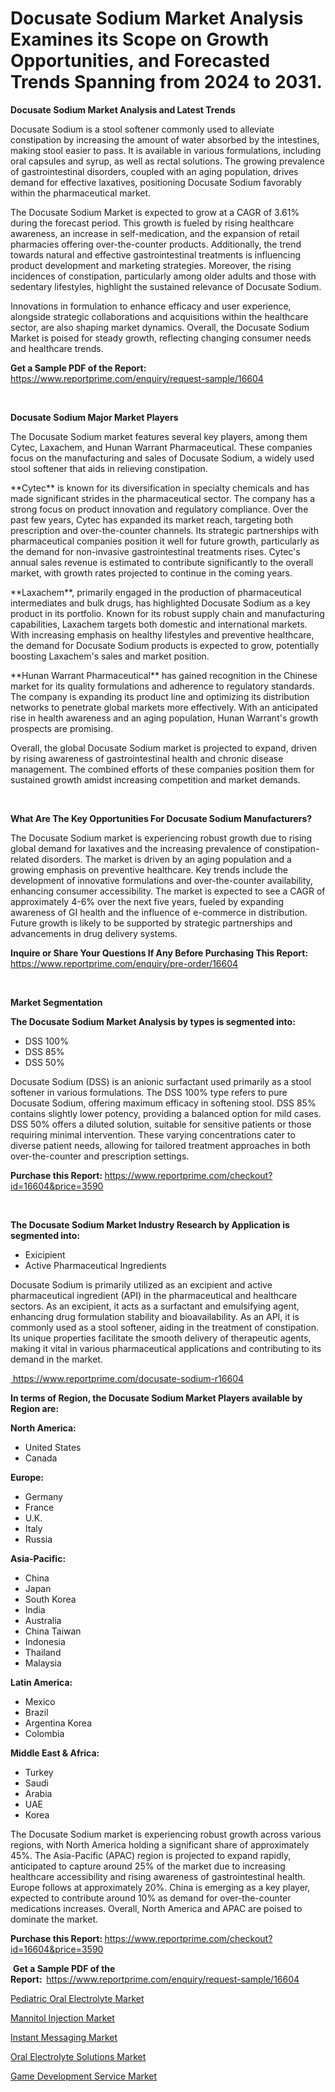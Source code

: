 <p><h1>Docusate Sodium Market Analysis Examines its Scope on Growth Opportunities, and Forecasted Trends Spanning from 2024 to 2031.</h1></p><p><strong>Docusate Sodium Market Analysis and Latest Trends</strong></p>
<p><p>Docusate Sodium is a stool softener commonly used to alleviate constipation by increasing the amount of water absorbed by the intestines, making stool easier to pass. It is available in various formulations, including oral capsules and syrup, as well as rectal solutions. The growing prevalence of gastrointestinal disorders, coupled with an aging population, drives demand for effective laxatives, positioning Docusate Sodium favorably within the pharmaceutical market.</p><p>The Docusate Sodium Market is expected to grow at a CAGR of 3.61% during the forecast period. This growth is fueled by rising healthcare awareness, an increase in self-medication, and the expansion of retail pharmacies offering over-the-counter products. Additionally, the trend towards natural and effective gastrointestinal treatments is influencing product development and marketing strategies. Moreover, the rising incidences of constipation, particularly among older adults and those with sedentary lifestyles, highlight the sustained relevance of Docusate Sodium.</p><p>Innovations in formulation to enhance efficacy and user experience, alongside strategic collaborations and acquisitions within the healthcare sector, are also shaping market dynamics. Overall, the Docusate Sodium Market is poised for steady growth, reflecting changing consumer needs and healthcare trends.</p></p>
<p><strong>Get a Sample PDF of the Report:&nbsp;</strong> <a href="https://www.reportprime.com/enquiry/request-sample/16604?utm_campaign=1861&utm_medium=2&utm_source=Github&utm_content=ia&utm_term=23112024&utm_id=docusate-sodium">https://www.reportprime.com/enquiry/request-sample/16604</a></p>
<p>&nbsp;</p>
<p><strong>Docusate Sodium Major Market Players</strong></p>
<p><p>The Docusate Sodium market features several key players, among them Cytec, Laxachem, and Hunan Warrant Pharmaceutical. These companies focus on the manufacturing and sales of Docusate Sodium, a widely used stool softener that aids in relieving constipation.</p><p>**Cytec** is known for its diversification in specialty chemicals and has made significant strides in the pharmaceutical sector. The company has a strong focus on product innovation and regulatory compliance. Over the past few years, Cytec has expanded its market reach, targeting both prescription and over-the-counter channels. Its strategic partnerships with pharmaceutical companies position it well for future growth, particularly as the demand for non-invasive gastrointestinal treatments rises. Cytec's annual sales revenue is estimated to contribute significantly to the overall market, with growth rates projected to continue in the coming years.</p><p>**Laxachem**, primarily engaged in the production of pharmaceutical intermediates and bulk drugs, has highlighted Docusate Sodium as a key product in its portfolio. Known for its robust supply chain and manufacturing capabilities, Laxachem targets both domestic and international markets. With increasing emphasis on healthy lifestyles and preventive healthcare, the demand for Docusate Sodium products is expected to grow, potentially boosting Laxachem's sales and market position.</p><p>**Hunan Warrant Pharmaceutical** has gained recognition in the Chinese market for its quality formulations and adherence to regulatory standards. The company is expanding its product line and optimizing its distribution networks to penetrate global markets more effectively. With an anticipated rise in health awareness and an aging population, Hunan Warrant's growth prospects are promising.</p><p>Overall, the global Docusate Sodium market is projected to expand, driven by rising awareness of gastrointestinal health and chronic disease management. The combined efforts of these companies position them for sustained growth amidst increasing competition and market demands.</p></p>
<p>&nbsp;</p>
<p><strong>What Are The Key Opportunities For Docusate Sodium Manufacturers?</strong></p>
<p><p>The Docusate Sodium market is experiencing robust growth due to rising global demand for laxatives and the increasing prevalence of constipation-related disorders. The market is driven by an aging population and a growing emphasis on preventive healthcare. Key trends include the development of innovative formulations and over-the-counter availability, enhancing consumer accessibility. The market is expected to see a CAGR of approximately 4-6% over the next five years, fueled by expanding awareness of GI health and the influence of e-commerce in distribution. Future growth is likely to be supported by strategic partnerships and advancements in drug delivery systems.</p></p>
<p><strong>Inquire or Share Your Questions If Any Before Purchasing This Report:</strong> <a href="https://www.reportprime.com/enquiry/pre-order/16604?utm_campaign=1861&utm_medium=2&utm_source=Github&utm_content=ia&utm_term=23112024&utm_id=docusate-sodium">https://www.reportprime.com/enquiry/pre-order/16604</a></p>
<p>&nbsp;</p>
<p><strong>Market Segmentation</strong></p>
<p><strong>The Docusate Sodium Market Analysis by types is segmented into:</strong></p>
<p><ul><li>DSS 100%</li><li>DSS 85%</li><li>DSS 50%</li></ul></p>
<p><p>Docusate Sodium (DSS) is an anionic surfactant used primarily as a stool softener in various formulations. The DSS 100% type refers to pure Docusate Sodium, offering maximum efficacy in softening stool. DSS 85% contains slightly lower potency, providing a balanced option for mild cases. DSS 50% offers a diluted solution, suitable for sensitive patients or those requiring minimal intervention. These varying concentrations cater to diverse patient needs, allowing for tailored treatment approaches in both over-the-counter and prescription settings.</p></p>
<p><strong>Purchase this Report:&nbsp;</strong><a href="https://www.reportprime.com/checkout?id=16604&price=3590&utm_campaign=1861&utm_medium=2&utm_source=Github&utm_content=ia&utm_term=23112024&utm_id=docusate-sodium">https://www.reportprime.com/checkout?id=16604&price=3590</a></p>
<p>&nbsp;</p>
<p><strong>The Docusate Sodium Market Industry Research by Application is segmented into:</strong></p>
<p><ul><li>Exicipient</li><li>Active Pharmaceutical Ingredients</li></ul></p>
<p><p>Docusate Sodium is primarily utilized as an excipient and active pharmaceutical ingredient (API) in the pharmaceutical and healthcare sectors. As an excipient, it acts as a surfactant and emulsifying agent, enhancing drug formulation stability and bioavailability. As an API, it is commonly used as a stool softener, aiding in the treatment of constipation. Its unique properties facilitate the smooth delivery of therapeutic agents, making it vital in various pharmaceutical applications and contributing to its demand in the market.</p></p>
<p><a href="https://www.reportprime.com/docusate-sodium-r16604?utm_campaign=1861&utm_medium=2&utm_source=Github&utm_content=ia&utm_term=23112024&utm_id=docusate-sodium">&nbsp;https://www.reportprime.com/docusate-sodium-r16604</a></p>
<p><strong>In terms of Region, the Docusate Sodium Market Players available by Region are:</strong></p>
<p>
    <p> <strong> North America: </strong>
        <ul>
            <li>United States</li>
            <li>Canada</li>
        </ul>
        </p> 
    <p> <strong> Europe: </strong>
        <ul>
            <li>Germany</li>
            <li>France</li>
            <li>U.K.</li>
            <li>Italy</li>
            <li>Russia</li>
        </ul>
        </p> 
    <p> <strong> Asia-Pacific: </strong>
        <ul>
            <li>China</li>
            <li>Japan</li>
            <li>South Korea</li>
            <li>India</li>
            <li>Australia</li>
            <li>China Taiwan</li>
            <li>Indonesia</li>
            <li>Thailand</li>
            <li>Malaysia</li>
        </ul>
        </p> 
    <p> <strong> Latin America: </strong>
        <ul>
            <li>Mexico</li>
            <li>Brazil</li>
            <li>Argentina Korea</li>
            <li>Colombia</li>
        </ul>
        </p> 
    <p> <strong> Middle East & Africa: </strong>
        <ul>
            <li>Turkey</li>
            <li>Saudi</li>
            <li>Arabia</li>
            <li>UAE</li>
            <li>Korea</li>
        </ul>
    </p>
    </p>
<p><p>The Docusate Sodium market is experiencing robust growth across various regions, with North America holding a significant share of approximately 45%. The Asia-Pacific (APAC) region is projected to expand rapidly, anticipated to capture around 25% of the market due to increasing healthcare accessibility and rising awareness of gastrointestinal health. Europe follows at approximately 20%. China is emerging as a key player, expected to contribute around 10% as demand for over-the-counter medications increases. Overall, North America and APAC are poised to dominate the market.</p></p>
<p><strong>Purchase this Report: </strong><a href="https://www.reportprime.com/checkout?id=16604&price=3590&utm_campaign=1861&utm_medium=2&utm_source=Github&utm_content=ia&utm_term=23112024&utm_id=docusate-sodium">https://www.reportprime.com/checkout?id=16604&price=3590</a></p>
<p>&nbsp;<strong>Get a Sample PDF of the Report:&nbsp;&nbsp;</strong><a href="https://www.reportprime.com/enquiry/request-sample/16604?utm_campaign=1861&utm_medium=2&utm_source=Github&utm_content=ia&utm_term=23112024&utm_id=docusate-sodium">https://www.reportprime.com/enquiry/request-sample/16604</a></p>
<p><strong></strong></p>
<p><p><a href="https://www.linkedin.com/pulse/insights-global-pediatric-oral-electrolyte-market-forecasted-cielf?utm_campaign=1861&utm_medium=2&utm_source=Github&utm_content=ia&utm_term=23112024&utm_id=docusate-sodium">Pediatric Oral Electrolyte Market</a></p><p><a href="https://www.linkedin.com/pulse/mannitol-injection-market-size-estimated-grow-cagr-105-from-75bgf?utm_campaign=1861&utm_medium=2&utm_source=Github&utm_content=ia&utm_term=23112024&utm_id=docusate-sodium">Mannitol Injection Market</a></p><p><a href="https://issuu.com/reportprime-2/docs/instant-messaging-market-size-2030._26e9df5166ef57?utm_campaign=1861&utm_medium=2&utm_source=Github&utm_content=ia&utm_term=23112024&utm_id=docusate-sodium">Instant Messaging Market</a></p><p><a href="https://www.linkedin.com/pulse/oral-electrolyte-solutions-market-soar-58-cagr-from-2024-gpojf?utm_campaign=1861&utm_medium=2&utm_source=Github&utm_content=ia&utm_term=23112024&utm_id=docusate-sodium">Oral Electrolyte Solutions Market</a></p><p><a href="https://issuu.com/reportprime-2/docs/game-development-service-market-siz_d14ecf50f9e594?utm_campaign=1861&utm_medium=2&utm_source=Github&utm_content=ia&utm_term=23112024&utm_id=docusate-sodium">Game Development Service Market</a></p></p>